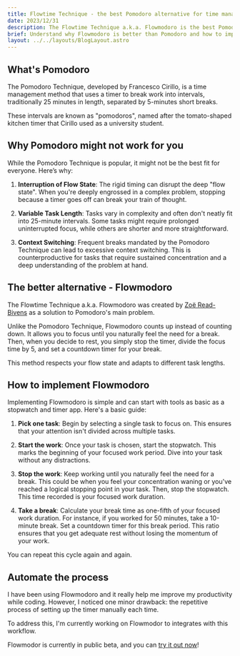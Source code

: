```yaml
---
title: Flowtime Technique - the best Pomodoro alternative for time management
date: 2023/12/31
description: The Flowtime Technique a.k.a. Flowmodoro is the best Pomodoro Technique alternative for time management. Learn the difference between them and how to implement Flowmodoro.
brief: Understand why Flowmodoro is better than Pomodoro and how to implement it
layout: ../../layouts/BlogLayout.astro
---
```


## What's Pomodoro

The Pomodoro Technique, developed by Francesco Cirillo, is a time management method that uses a timer to break work into intervals, traditionally 25 minutes in length, separated by 5-minutes short breaks.

These intervals are known as "pomodoros", named after the tomato-shaped kitchen timer that Cirillo used as a university student.

## Why Pomodoro might not work for you

While the Pomodoro Technique is popular, it might not be the best fit for everyone. Here’s why:

1. **Interruption of Flow State**: The rigid timing can disrupt the deep "flow state". When you're deeply engrossed in a complex problem, stopping because a timer goes off can break your train of thought.

2. **Variable Task Length**: Tasks vary in complexity and often don't neatly fit into 25-minute intervals. Some tasks might require prolonged uninterrupted focus, while others are shorter and more straightforward.

3. **Context Switching**: Frequent breaks mandated by the Pomodoro Technique can lead to excessive context switching. This is counterproductive for tasks that require sustained concentration and a deep understanding of the problem at hand.

## The better alternative - Flowmodoro

The Flowtime Technique a.k.a. Flowmodoro was created by [Zoë Read-Bivens](https://medium.com/@UrgentPigeon/the-flowtime-technique-7685101bd191) as a solution to Pomodoro's main problem.

Unlike the Pomodoro Technique, Flowmodoro counts up instead of counting down. It allows you to focus until you naturally feel the need for a break. Then, when you decide to rest, you simply stop the timer, divide the focus time by 5, and set a countdown timer for your break.

This method respects your flow state and adapts to different task lengths.

## How to implement Flowmodoro

Implementing Flowmodoro is simple and can start with tools as basic as a stopwatch and timer app. Here's a basic guide:

1. **Pick one task**: Begin by selecting a single task to focus on. This ensures that your attention isn't divided across multiple tasks.

2. **Start the work**: Once your task is chosen, start the stopwatch. This marks the beginning of your focused work period. Dive into your task without any distractions.

3. **Stop the work**: Keep working until you naturally feel the need for a break. This could be when you feel your concentration waning or you've reached a logical stopping point in your task. Then, stop the stopwatch. This time recorded is your focused work duration.

4. **Take a break**: Calculate your break time as one-fifth of your focused work duration. For instance, if you worked for 50 minutes, take a 10-minute break. Set a countdown timer for this break period. This ratio ensures that you get adequate rest without losing the momentum of your work.

You can repeat this cycle again and again. 

## Automate the process

I have been using Flowmodoro and it really help me improve my productivity while coding. However, I noticed one minor drawback: the repetitive process of setting up the timer manually each time.

To address this, I'm currently working on Flowmodor to integrates with this workflow.

Flowmodor is currently in public beta, and you can [try it out now](https://app.flowmodor.com/signin)!
